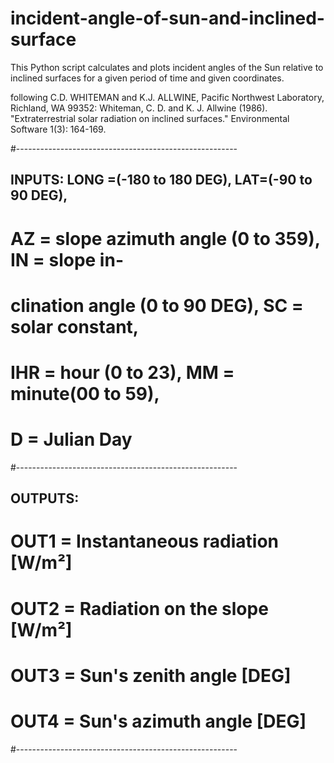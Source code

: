 # incident-angle-of-sun-and-inclined-surface
This Python script calculates and plots incident angles of the Sun relative to inclined surfaces for a given period of time and given coordinates. 

following C.D. WHITEMAN and K.J. ALLWINE, Pacific Northwest Laboratory, Richland, WA 99352: 
Whiteman, C. D. and K. J. Allwine (1986). "Extraterrestrial solar radiation on inclined surfaces." Environmental Software 1(3): 164-169.

#-------------------------------------------------------
##  INPUTS: LONG =(-180 to 180 DEG), LAT=(-90 to 90 DEG),
#   AZ = slope azimuth angle (0 to 359), IN = slope in-
#   clination angle (0 to 90 DEG), SC = solar constant,
#   IHR = hour (0 to 23), MM = minute(00 to 59),
#   D = Julian Day
#-------------------------------------------------------
##  OUTPUTS:
#   OUT1 = Instantaneous radiation [W/m²]
#   OUT2 = Radiation on the slope [W/m²]
#   OUT3 = Sun's zenith angle [DEG]
#   OUT4 = Sun's azimuth angle [DEG]
#-------------------------------------------------------
